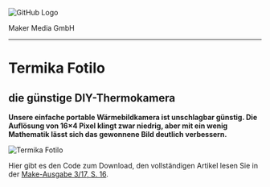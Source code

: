![GitHub Logo](http://www.heise.de/make/icons/make_logo.png)

Maker Media GmbH

***

# Termika Fotilo
## die günstige DIY-Thermokamera

**Unsere einfache portable Wärmebildkamera ist unschlagbar günstig. Die Auflösung von 16×4 Pixel klingt zwar niedrig, aber mit ein wenig Mathematik lässt sich das gewonnene Bild deutlich verbessern.**

![Termika Fotilo](.TermikaFotilo.jpg)

Hier gibt es den Code zum Download, den vollständigen Artikel lesen Sie in der [Make-Ausgabe 3/17, S. 16](https://www.heise.de/select/make/2017/3/1498421900241703).
